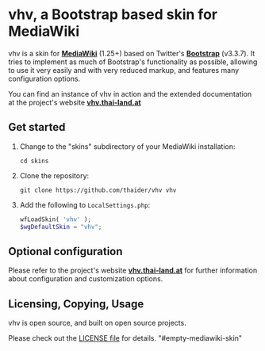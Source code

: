 # vhv, a Bootstrap based skin for MediaWiki

vhv is a skin for **[MediaWiki](http://mediawiki.org/)** (1.25+) based on Twitter's 
**[Bootstrap](http://getbootstrap.com/)** (v3.3.7). It tries to implement as much of 
Bootstrap's functionality as possible, allowing to use it very easily and with very 
reduced markup, and features many configuration options.

You can find an instance of vhv in action and the extended documentation at the 
project's website **[vhv.thai-land.at](http://vhv.thai-land.at/)**


## Get started

1. Change to the "skins" subdirectory of your MediaWiki installation:

   ```
   cd skins
   ```

2. Clone the repository:

   ```
   git clone https://github.com/thaider/vhv vhv
   ```

3. Add the following to `LocalSettings.php`: 

   ```php
   wfLoadSkin( 'vhv' );
   $wgDefaultSkin = "vhv";
   ```

## Optional configuration

Please refer to the project's website **[vhv.thai-land.at](http://vhv.thai-land.at/)** 
for further information about configuration and customization options.


## Licensing, Copying, Usage

vhv is open source, and built on open source projects.

Please check out the [LICENSE file](https://github.com/thaider/vhv/blob/master/LICENSE) 
for details.
"#empty-mediawiki-skin" 
